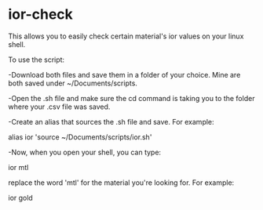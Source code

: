 # ior-check

This allows you to easily check certain material's ior values on your linux shell.


To use the script:

-Download both files and save them in a folder of your choice. Mine are both saved under ~/Documents/scripts.

-Open the .sh file and make sure the cd command is taking you to the folder where your .csv file was saved.

-Create an alias that sources the .sh file and save. For example:

alias ior 'source ~/Documents/scripts/ior.sh'

-Now, when you open your shell, you can type:

ior mtl

replace the word 'mtl' for the material you're looking for. For example:

ior gold
